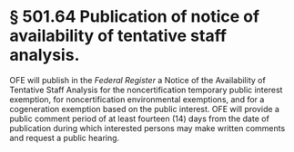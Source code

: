 # § 501.64   Publication of notice of availability of tentative staff analysis.

OFE will publish in the _Federal Register_ a Notice of the Availability of Tentative Staff Analysis for the noncertification temporary public interest exemption, for noncertification environmental exemptions, and for a cogeneration exemption based on the public interest. OFE will provide a public comment period of at least fourteen (14) days from the date of publication during which interested persons may make written comments and request a public hearing.




